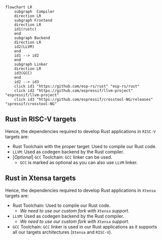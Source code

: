 
```mermaid
flowchart LR
    subgraph  Compiler
    direction LR
    subgraph Frontend
    direction LR
    id1(rustc)
    end
    subgraph Backend
    direction LR
    id2(LLVM)
    end
    id1 --> id2
    end
    subgraph Linker
    direction LR
    id3(GCC)
    end
    id2 --> id3
    click id1 "https://github.com/esp-rs/rust" "esp-rs/rust"
    click id2 "https://github.com/espressif/llvm-project" "espressif/llvm-project"
    click id3 "https://github.com/espressif/crosstool-NG/releases" "spressif/crosstool-NG"
```

## Rust in RISC-V targets

Hence, the dependencies required to develop Rust applications in `RISC-V` targets are:
- Rust Toolchain with the proper target: Used to compile our Rust code.
- `LLVM`: Used as codegen backend by the Rust compiler.
- \[_Optional_\] `GCC` Toolchain: `GCC` linker can be used.
  - `GCC` is marked as optional as you can also use `LLVM` linker.

## Rust in Xtensa targets

Hence, the dependencies required to develop Rust applications in `Xtensa` targets are:
- Rust Toolchain: Used to compile our Rust code.
  - _We need to use our custom fork with `Xtensa` support_.
- `LLVM`: Used as codegen backend by the Rust compiler.
  - _We need to use our custom fork with `Xtensa` support_.
- `GCC` Toolchain: `GCC` linker is used in our Rust applications as it supports all our targets architectures (`Xtensa` and `RISC-V`).
